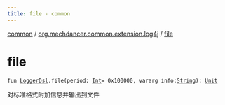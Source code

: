 ```yaml
---
title: file - common
---
```


[common](../index.html) / [org.mechdancer.common.extension.log4j](index.html) / [file](./file.html)

# file

`fun `[`LoggerDsl`](-logger-dsl/index.html)`.file(period: `[`Int`](https://kotlinlang.org/api/latest/jvm/stdlib/kotlin/-int/index.html)` = 0x100000, vararg info: `[`String`](https://kotlinlang.org/api/latest/jvm/stdlib/kotlin/-string/index.html)`): `[`Unit`](https://kotlinlang.org/api/latest/jvm/stdlib/kotlin/-unit/index.html)

对标准格式附加信息并输出到文件

